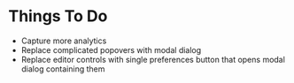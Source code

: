 # Things To Do

- Capture more analytics
- Replace complicated popovers with modal dialog
- Replace editor controls with single preferences button that opens modal dialog containing them

